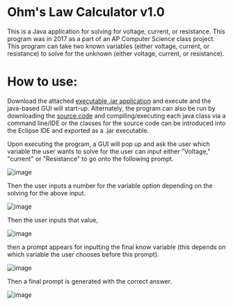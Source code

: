 # Ohm's Law Calculator v1.0
This is a Java application for solving for voltage, current, or resistance. This program was in 2017 as a part of an AP Computer Science class project. This program can take two known variables (either voltage, current, or resistance) to solve for the unknown (either voltage, current, or resistance).

# How to use:
Download the attached [executable .jar application](https://github.com/Austin-Daigle/Ohm-s-Law-Calculator-v1.0/blob/main/Ohm's%20Law%20Calculator%20v1.0.jar) and execute and the java-based GUI will start-up.
Alternately, the program can also be run by downloading the [source code](https://github.com/Austin-Daigle/Ohm-s-Law-Calculator-v1.0/tree/main/SourceCode) and compiling/executing each java class via a command line/IDE or the classes for the source code can be introduced into the Eclipse IDE and exported as a .jar executable.

Upon executing the program, a GUI will pop up and ask the user which variable the user wants to solve for the user can input either "Voltage," "current" or "Resistance" to go onto the following prompt.

![image](https://user-images.githubusercontent.com/100094056/193434867-ace6e748-a267-4dd8-90d7-f073ffd7b098.png)

Then the user inputs a number for the variable option depending on the solving for the above input.

![image](https://user-images.githubusercontent.com/100094056/193434871-f9ba85bd-5342-4e93-9a14-ad715d7c33db.png)

Then the user inputs that value,

![image](https://user-images.githubusercontent.com/100094056/193434874-5939bf72-fa56-48f6-8885-200243fb0331.png)

then a prompt appears for inputting the final know variable (this depends on which variable the user chooses before this prompt). 

![image](https://user-images.githubusercontent.com/100094056/193434880-9dfe0626-4b85-4480-a4f1-3e66e43c7673.png)

Then a final prompt is generated with the correct answer.

![image](https://user-images.githubusercontent.com/100094056/193434887-5a8aa3bc-e0fa-4c95-a02d-a8f95e85a652.png)

